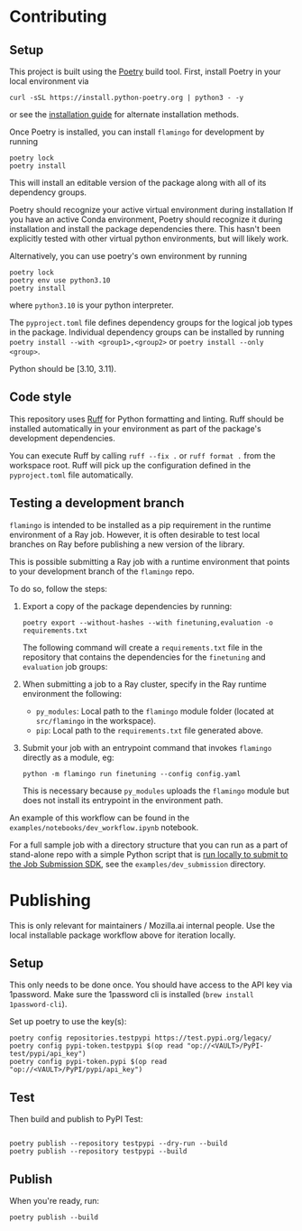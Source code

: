 # Contributing

## Setup

This project is built using the [Poetry](https://python-poetry.org/docs/) build tool.
First, install Poetry in your local environment via
```
curl -sSL https://install.python-poetry.org | python3 - -y
```
or see the [installation guide](https://python-poetry.org/docs/#installation)
for alternate installation methods.

Once Poetry is installed, you can install `flamingo` for development by running
```
poetry lock
poetry install
```
This will install an editable version of the package along with all of its dependency groups.

Poetry should recognize your active virtual environment during installation
If you have an active Conda environment, Poetry should recognize it during installation
and install the package dependencies there.
This hasn't been explicitly tested with other virtual python environments, but will likely work.

Alternatively, you can use poetry's own environment by running
```
poetry lock
poetry env use python3.10
poetry install
```
where `python3.10` is your python interpreter.

The `pyproject.toml` file defines dependency groups for the logical job types in the package.
Individual dependency groups can be installed by running
`poetry install --with <group1>,<group2>` or `poetry install --only <group>`.

Python should be [3.10, 3.11).

## Code style

This repository uses [Ruff](https://docs.astral.sh/ruff/) for Python formatting and linting.
Ruff should be installed automatically in your environment as part of the package's
development dependencies.

You can execute Ruff by calling `ruff --fix .` or `ruff format .` from the workspace root.
Ruff will pick up the configuration defined in the `pyproject.toml` file automatically.

## Testing a development branch

`flamingo` is intended to be installed as a pip requirement in the runtime environment of a Ray job.
However, it is often desirable to test local branches on Ray before publishing a new version of the library.

This is possible submitting a Ray job with a runtime environment that points to your
development branch of the `flamingo` repo.

To do so, follow the steps:

1. Export a copy of the package dependencies by running:

    ```
    poetry export --without-hashes --with finetuning,evaluation -o requirements.txt
    ```

    The following command will create a `requirements.txt` file in the repository
    that contains the dependencies for the `finetuning` and `evaluation` job groups:

2. When submitting a job to a Ray cluster, specify in the Ray runtime environment the following:

    - `py_modules`: Local path to the `flamingo` module folder (located at `src/flamingo` in the workspace).
    - `pip`: Local path to the `requirements.txt` file generated above.

3. Submit your job with an entrypoint command that invokes `flamingo` directly as a module, eg:

    ```
    python -m flamingo run finetuning --config config.yaml
    ```

    This is necessary because `py_modules` uploads the `flamingo` module
    but does not install its entrypoint in the environment path.

An example of this workflow can be found in the `examples/notebooks/dev_workflow.ipynb` notebook.

For a full sample job with a directory structure that you can run as a part of stand-alone repo with a simple Python script that is [run locally to submit to the Job Submission SDK](https://docs.ray.io/en/latest/cluster/running-applications/job-submission/sdk.html#submitting-a-ray-job), see the `examples/dev_submission` directory.


# Publishing

This is only relevant for maintainers / Mozilla.ai internal people.
Use the local installable package workflow above for iteration locally.

## Setup

This only needs to be done once.
You should have access to the API key via 1password. Make sure the 1password cli is installed (`brew install 1password-cli`).

Set up poetry to use the key(s):

```
poetry config repositories.testpypi https://test.pypi.org/legacy/
poetry config pypi-token.testpypi $(op read "op://<VAULT>/PyPI-test/pypi/api_key")
poetry config pypi-token.pypi $(op read "op://<VAULT>/PyPI/pypi/api_key")
```

## Test 

Then build and publish to PyPI Test:

```

poetry publish --repository testpypi --dry-run --build
poetry publish --repository testpypi --build
```

## Publish

When you're ready, run:

```
poetry publish --build
```
